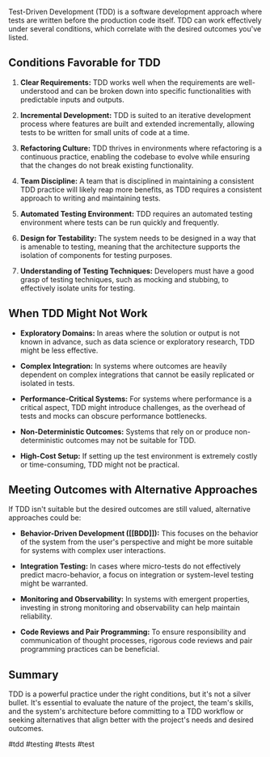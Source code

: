 
Test-Driven Development (TDD) is a software development approach where tests are written before the production code itself. TDD can work effectively under several conditions, which correlate with the desired outcomes you've listed.

## Conditions Favorable for TDD

1. **Clear Requirements:** TDD works well when the requirements are well-understood and can be broken down into specific functionalities with predictable inputs and outputs.

2. **Incremental Development:** TDD is suited to an iterative development process where features are built and extended incrementally, allowing tests to be written for small units of code at a time.

3. **Refactoring Culture:** TDD thrives in environments where refactoring is a continuous practice, enabling the codebase to evolve while ensuring that the changes do not break existing functionality.

4. **Team Discipline:** A team that is disciplined in maintaining a consistent TDD practice will likely reap more benefits, as TDD requires a consistent approach to writing and maintaining tests.

5. **Automated Testing Environment:** TDD requires an automated testing environment where tests can be run quickly and frequently.

6. **Design for Testability:** The system needs to be designed in a way that is amenable to testing, meaning that the architecture supports the isolation of components for testing purposes.

7. **Understanding of Testing Techniques:** Developers must have a good grasp of testing techniques, such as mocking and stubbing, to effectively isolate units for testing.

## When TDD Might Not Work

- **Exploratory Domains:** In areas where the solution or output is not known in advance, such as data science or exploratory research, TDD might be less effective.

- **Complex Integration:** In systems where outcomes are heavily dependent on complex integrations that cannot be easily replicated or isolated in tests.

- **Performance-Critical Systems:** For systems where performance is a critical aspect, TDD might introduce challenges, as the overhead of tests and mocks can obscure performance bottlenecks.

- **Non-Deterministic Outcomes:** Systems that rely on or produce non-deterministic outcomes may not be suitable for TDD.

- **High-Cost Setup:** If setting up the test environment is extremely costly or time-consuming, TDD might not be practical.

## Meeting Outcomes with Alternative Approaches

If TDD isn't suitable but the desired outcomes are still valued, alternative approaches could be:

- **Behavior-Driven Development ([[BDD]]):** This focuses on the behavior of the system from the user's perspective and might be more suitable for systems with complex user interactions.

- **Integration Testing:** In cases where micro-tests do not effectively predict macro-behavior, a focus on integration or system-level testing might be warranted.

- **Monitoring and Observability:** In systems with emergent properties, investing in strong monitoring and observability can help maintain reliability.

- **Code Reviews and Pair Programming:** To ensure responsibility and communication of thought processes, rigorous code reviews and pair programming practices can be beneficial.

## Summary

TDD is a powerful practice under the right conditions, but it's not a silver bullet. It's essential to evaluate the nature of the project, the team's skills, and the system's architecture before committing to a TDD workflow or seeking alternatives that align better with the project's needs and desired outcomes.

<!-- Keywords -->
#tdd #testing #tests #test
<!-- /Keywords -->
